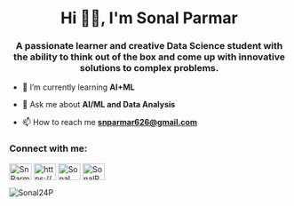 <h1 align="center">Hi 👋🏻, I'm Sonal Parmar</h1>
<h3 align="center">A passionate learner and creative Data Science student with the ability to think out of the box and come up with innovative solutions to complex problems.</h3>

- 🌱 I’m currently learning **AI+ML**

- 💬 Ask me about **AI/ML and Data Analysis**

- 📫 How to reach me **snparmar626@gmail.com**

<h3 align="left">Connect with me:</h3>
<p align="left">

<a href="https://www.kaggle.com/snparmar" target="_blank">
<img align="center" src="https://raw.githubusercontent.com/rahuldkjain/github-profile-readme-generator/master/src/images/icons/Social/kaggle.svg" alt="SnParmar" height="30" width="40" /></a>
<a href="https://www.linkedin.com/in/sonalparmar-ai/" target="blank">
<img align="center" src="https://raw.githubusercontent.com/rahuldkjain/github-profile-readme-generator/master/src/images/icons/Social/linked-in-alt.svg" alt="https://www.kaggle.com/snparmar" height="30" width="40" /></a>
<a href="https://www.hackerrank.com/profile/snparmar626" target="_blank">
<img align="center" src="https://raw.githubusercontent.com/rahuldkjain/github-profile-readme-generator/master/src/images/icons/Social/hackerrank.svg" alt="Sonal Parmar" height="30" width="40" /></a>
<a href="https://leetcode.com/u/SonalParmar/" target="blank">
<img align="center" src="https://cdn.iconscout.com/icon/free/png-512/free-leetcode-3521542-2944960.png?f=avif&w=256" alt="SonalParmar" height="30" width="40" /></a>
</p>

<p><img align="center" src="https://github-readme-stats.vercel.app/api/top-langs?username=Sonal24P&show_icons=true&locale=en&layout=compact" alt="Sonal24P" /></p>
